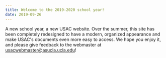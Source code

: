 ```yaml
---
title: Welcome to the 2019-2020 school year!
date: 2019-09-26
---
```


A new school year, a new USAC website. Over the summer, this site has been completely redesigned to have a modern, organized appearance and make USAC's documents even more easy to access. We hope you enjoy it, and please give feedback to the webmaster at <usacwebmaster@asucla.ucla.edu>!
